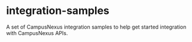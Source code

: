 # integration-samples
A set of CampusNexus integration samples to help get started integration with CampusNexus APIs.
